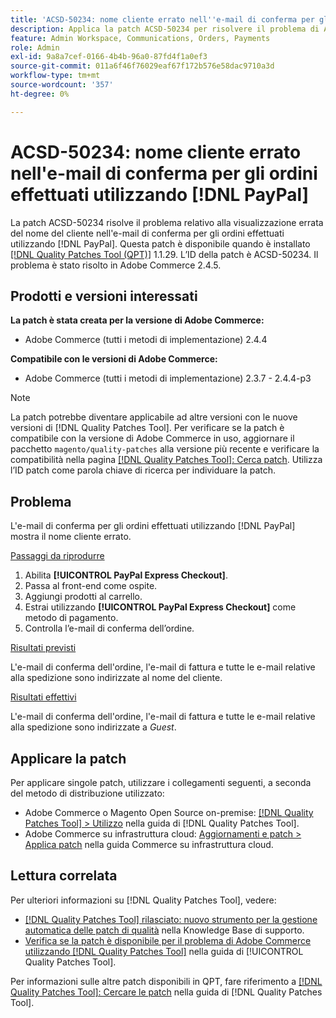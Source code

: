```yaml
---
title: 'ACSD-50234: nome cliente errato nell''e-mail di conferma per gli ordini effettuati utilizzando  [!DNL PayPal]'
description: Applica la patch ACSD-50234 per risolvere il problema di Adobe Commerce in cui il nome del cliente non viene visualizzato correttamente nell'e-mail di conferma per gli ordini effettuati utilizzando  [!DNL PayPal].
feature: Admin Workspace, Communications, Orders, Payments
role: Admin
exl-id: 9a8a7cef-0166-4b4b-96a0-87fd4f1a0ef3
source-git-commit: 011a6f46f76029eaf67f172b576e58dac9710a3d
workflow-type: tm+mt
source-wordcount: '357'
ht-degree: 0%

---
```


# ACSD-50234: nome cliente errato nell&#39;e-mail di conferma per gli ordini effettuati utilizzando [!DNL PayPal]

La patch ACSD-50234 risolve il problema relativo alla visualizzazione errata del nome del cliente nell&#39;e-mail di conferma per gli ordini effettuati utilizzando [!DNL PayPal]. Questa patch è disponibile quando è installato [[!DNL Quality Patches Tool (QPT)]](https://experienceleague.adobe.com/en/docs/commerce-operations/tools/quality-patches-tool/quality-patches-tool-to-self-serve-quality-patches) 1.1.29. L’ID della patch è ACSD-50234. Il problema è stato risolto in Adobe Commerce 2.4.5.

## Prodotti e versioni interessati

**La patch è stata creata per la versione di Adobe Commerce:**

* Adobe Commerce (tutti i metodi di implementazione) 2.4.4

**Compatibile con le versioni di Adobe Commerce:**

* Adobe Commerce (tutti i metodi di implementazione) 2.3.7 - 2.4.4-p3

>[!NOTE]
>
>La patch potrebbe diventare applicabile ad altre versioni con le nuove versioni di [!DNL Quality Patches Tool]. Per verificare se la patch è compatibile con la versione di Adobe Commerce in uso, aggiornare il pacchetto `magento/quality-patches` alla versione più recente e verificare la compatibilità nella pagina [[!DNL Quality Patches Tool]: Cerca patch](https://experienceleague.adobe.com/tools/commerce-quality-patches/index.html). Utilizza l’ID patch come parola chiave di ricerca per individuare la patch.

## Problema

L&#39;e-mail di conferma per gli ordini effettuati utilizzando [!DNL PayPal] mostra il nome cliente errato.

<u>Passaggi da riprodurre</u>

1. Abilita **[!UICONTROL PayPal Express Checkout]**.
1. Passa al front-end come ospite.
1. Aggiungi prodotti al carrello.
1. Estrai utilizzando **[!UICONTROL PayPal Express Checkout]** come metodo di pagamento.
1. Controlla l’e-mail di conferma dell’ordine.

<u>Risultati previsti</u>

L&#39;e-mail di conferma dell&#39;ordine, l&#39;e-mail di fattura e tutte le e-mail relative alla spedizione sono indirizzate al nome del cliente.

<u>Risultati effettivi</u>

L&#39;e-mail di conferma dell&#39;ordine, l&#39;e-mail di fattura e tutte le e-mail relative alla spedizione sono indirizzate a *Guest*.

## Applicare la patch

Per applicare singole patch, utilizzare i collegamenti seguenti, a seconda del metodo di distribuzione utilizzato:

* Adobe Commerce o Magento Open Source on-premise: [[!DNL Quality Patches Tool] > Utilizzo](/help/tools/quality-patches-tool/usage.md) nella guida di [!DNL Quality Patches Tool].
* Adobe Commerce su infrastruttura cloud: [Aggiornamenti e patch > Applica patch](https://experienceleague.adobe.com/docs/commerce-cloud-service/user-guide/develop/upgrade/apply-patches.html) nella guida Commerce su infrastruttura cloud.

## Lettura correlata

Per ulteriori informazioni su [!DNL Quality Patches Tool], vedere:

* [[!DNL Quality Patches Tool] rilasciato: nuovo strumento per la gestione automatica delle patch di qualità](https://experienceleague.adobe.com/en/docs/commerce-operations/tools/quality-patches-tool/quality-patches-tool-to-self-serve-quality-patches) nella Knowledge Base di supporto.
* [Verifica se la patch è disponibile per il problema di Adobe Commerce utilizzando  [!DNL Quality Patches Tool]](/help/tools/quality-patches-tool/patches-available-in-qpt/check-patch-for-magento-issue-with-magento-quality-patches.md) nella guida di [!UICONTROL Quality Patches Tool].


Per informazioni sulle altre patch disponibili in QPT, fare riferimento a [[!DNL Quality Patches Tool]: Cercare le patch](https://experienceleague.adobe.com/tools/commerce-quality-patches/index.html) nella guida di [!DNL Quality Patches Tool].
